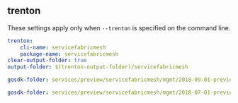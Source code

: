 
## trenton

These settings apply only when `--trenton` is specified on the command line.

``` yaml $(trenton)
trenton:
    cli-name: servicefabricmesh
    package-name: servicefabricmesh
clear-output-folder: true
output-folder: $(trenton-output-folder)/servicefabricmesh
```

``` yaml $(tag) == 'package-2018-09-01-preview' && $(trenton)
gosdk-folder: services/preview/servicefabricmesh/mgmt/2018-09-01-preview/servicefabricmesh
```

``` yaml $(tag) == 'package-2018-07-01-preview' && $(trenton)
gosdk-folder: services/preview/servicefabricmesh/mgmt/2018-07-01-preview/servicefabricmesh
```
